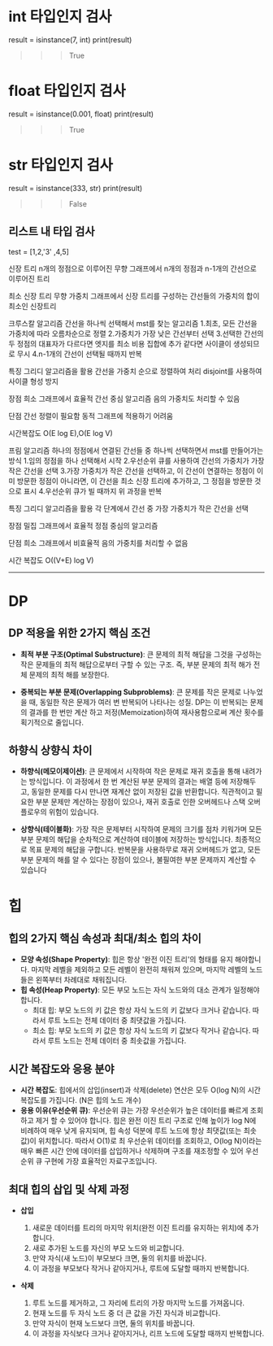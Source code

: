 # int 타입인지 검사
result = isinstance(7, int) 
print(result)

>>> True 
# float 타입인지 검사 
result = isinstance(0.001, float) 
print(result)

>>> True

# str 타입인지 검사 
result = isinstance(333, str) 
print(result)

>>> False

## 리스트 내 타입 검사 
test = [1,2,'3' ,4,5]

신장 트리 
n개의 정점으로 이루어진 무향 그래프에서 n개의 정점과 n-1개의 간선으로 이루어진 트리

최소 신장 트리
무향 가중치 그래프에서 신장 트리를 구성하는 간선들의 가중치의 합이 최소인 신장트리


크루스칼 알고리즘
간선을 하나씩 선택해서 mst를 찾는 알고리즘
1.최초, 모든 간선을 가중치에 따라 오름차순으로 정렬
2.가중치가 가장 낮은 간선부터 선택
3.선택한 간선의 두 정점의 대표자가 다르다면 엣지를 최소 비용 집합에 추가
같다면 사이클이 생성되므로 무시
4.n-1개의 간선이 선택될 때까지 반복

특징
그리디 알고리즘을 활용
간선을 가중치 순으로 정렬하여 처리
disjoint를 사용하여 사이클 형성 방지

장점
희소 그래프에서 효율적
간선 중심 알고리즘
음의 가중치도 처리할 수 있음

단점
간선 정렬이 필요함
동적 그래프에 적용하기 어려움

시간복잡도
O(E log E),O(E log V)

프림 알고리즘
하나의 정점에서 연결된 간선들 중 하나씩 선택하면서 mst를 만들어가는 방식
1.임의 정점을 하나 선택해서 시작
2.우선순위 큐를 사용하여 간선의 가중치가 가장 작은 간선을 선택
3.가장 가중치가 작은 간선을 선택하고, 이 간선이 연결하는 정점이 이미 방문한 정점이 아니라면, 이 간선을 최소 신장 트리에
추가하고, 그 정점을 방문한 것으로 표시
4.우선순위 큐가 빌 때까지 위 과정을 반복

특징
그리디 알고리즘을 활용
각 단계에서 간선 중 가장 가중치가 작은 간선을 선택

장점 
밀집 그래프에서 효율적
정점 중심의 알고리즘

단점
희소 그래프에서 비효율적
음의 가중치를 처리할 수  없음

시간 복잡도
O((V+E) log V)




-------------
# DP

## DP 적용을 위한 2가지 핵심 조건

- **최적 부분 구조(Optimal Substructure)**: 큰 문제의 최적 해답을 그것을 구성하는 작은 문제들의
최적 해답으로부터 구할 수 있는 구조. 즉, 부분 문제의 최적 해가 전체 문제의 최적 해를 보장한다.

- **중복되는 부분 문제(Overlapping Subproblems)**: 큰 문제를 작은 문제로 나누었을 때, 동일한 작은 문제가 여러 번 반복되어 나타나는 성질.
DP는 이 반복되는 문제의 결과를 한 번만 계산 하고 저정(Memoization)하여 재사용함으로써 계산 횟수를 획기적으로 줄입니다.

## 하향식 상향식 차이

- **하향식(메모이제이션)**: 큰 문제에서 시작하여 작은 문제로 재귀 호출을 통해 내려가는 방식입니다. 이 과정에서 한 번  계산된 부분
문제의 결과는 배열 등에 저장해두고, 동일한 문제를 다시 만나면 재계산 없이 저장된 값을 반환합니다. 직관적이고 필요한 부분 문제만 
계산하는 장점이 있으나, 재귀 호출로 인한 오버헤드나 스택 오버플로우의 위험이 있습니다.

- **상향식(테이블화)**: 가장 작은 문제부터 시작하여 문제의 크기를 점차 키워가며 모든 부분 문제의 해답을 순차적으로 계산하여 테이블에 저장하는 방식입니다.
최종적으로 목표 문제의 해답을 구합니다. 반복문을 사용하무로 재귀 오버헤드가 없고, 모든 부분 문제의 해를 알 수 있다는 장점이 있으나, 불필여한 부분 문제까지 계산할 수 있습니다


# 힙

## 힙의 2가지 핵심 속성과 최대/최소 힙의 차이

- **모양 속성(Shape Property)**: 힙은 항상 '완전 이진 트리'의 형태를 유지 해야합니다.
마지막 레벨을 제외하고 모든 레벨이 완전히 채워져 있으며, 마지막 레벨의 노드들은 왼쪽부터 차례대로 채워집니다.
- **힙 속성(Heap Property)**: 모든 부모 노드는 자식 노드와의 대소 관계가 일정해야 합니다.
    - 최대 힙: 부모 노드의 키 값은 항상 자식 노드의 키 값보다 크거나 같습니다. 따라서 루트 노드는 전체 데이터 중 최댓값을 가집니다.
    - 최소 힙: 부모 노드의 키 값은 항상 자식 노드의 키 값보다 작거나 같습니다. 따라서 루트 노드는 전체 데이터 중 최솟값을 가집니다.

## 시간 복잡도와 응용 분야

- **시간 복잡도**: 힙에서의 삽입(insert)과 삭제(delete) 연산은 모두 O(log N)의 시간 복잡도를 가집니다. (N은 힙의 노드 개수)
- **응용 이유(우선순위 큐)**: 우선순위 큐는 가장 우선순위가 높은 데이터를 빠르게 조회하고 제거 할 수 있어야 합니다. 힙은 완전 이진 트리 구조로 인해 높이가 log N에 비례하여
매우 낮게 유지되며, 힙 속성 덕분에 루트 노드에 항상 최댓값(또는 최솟값)이 위치합니다. 따라서 O(1)로 최 우선순위 데이터를 조회하고, O(log N)이라는 매우 빠른 시간
안에 데이터를 삽입하거나 삭제하며 구조를 재조정할 수 있어 우선순위 큐 구현에 가장 효율적인 자료구조입니다.

## 최대 힙의 삽입 및 삭제 과정

- **삽입**
    1. 새로운 데이터를 트리의 마지막 위치(완전 이진 트리를 유지하는 위치)에 추가합니다.
  2. 새로 추가된 노드를 자신의 부모 노드와 비교합니다.
  3. 만약 자식(새 노드)이 부모보다 크면, 둘의 위치를 바꿉니다.
  4. 이 과정을 부모보다 작거나 같아지거나, 루트에 도달할 때까지 반복합니다.

- **삭제**
    1. 루트 노드를 제거하고, 그 자리에 트리의 가장 마지막 노드를 가져옵니다.
  2. 현재 노드를 두 자식 노드 중 더 큰 값을 가진 자식과 비교합니다.
  3. 만약 자식이 현재 노드보다 크면, 둘의 위치를 바꿉니다.
  4. 이 과정을 자식보다 크거나 같아지거나, 리프 노드에 도달할 때까지 반복합니다.
